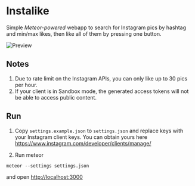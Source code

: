 # Instalike

Simple *Meteor-powered* webapp to search for Instagram pics by hashtag and min/max likes, then like all of them by pressing one button.

![Preview](https://cloud.githubusercontent.com/assets/574210/12422147/55375768-bebd-11e5-9706-61f90c0d807d.png)

## Notes

1) Due to rate limit on the Instagram APIs, you can only like up to 30 pics per hour.
2) If your client is in Sandbox mode, the generated access tokens will not be able to access public content.

## Run

1. Copy `settings.example.json` to `settings.json` and replace keys with your Instagram client keys. You can obtain yours here https://www.instagram.com/developer/clients/manage/

2. Run meteor

```
meteor --settings settings.json
```

and open [http://localhost:3000](http://localhost:3000)
